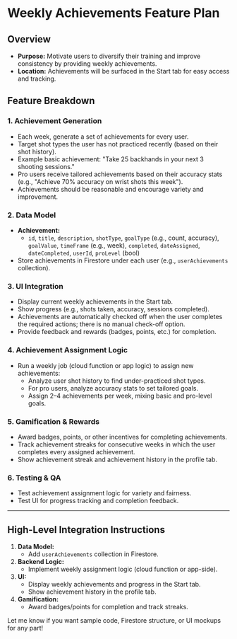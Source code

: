 # Weekly Achievements Feature Plan

## Overview
- **Purpose:** Motivate users to diversify their training and improve consistency by providing weekly achievements.
- **Location:** Achievements will be surfaced in the Start tab for easy access and tracking.

## Feature Breakdown

### 1. Achievement Generation
- Each week, generate a set of achievements for every user.
- Target shot types the user has not practiced recently (based on their shot history).
- Example basic achievement: "Take 25 backhands in your next 3 shooting sessions."
- Pro users receive tailored achievements based on their accuracy stats (e.g., "Achieve 70% accuracy on wrist shots this week").
- Achievements should be reasonable and encourage variety and improvement.

### 2. Data Model
- **Achievement:**
  - `id`, `title`, `description`, `shotType`, `goalType` (e.g., count, accuracy), `goalValue`, `timeFrame` (e.g., week), `completed`, `dateAssigned`, `dateCompleted`, `userId`, `proLevel` (bool)
- Store achievements in Firestore under each user (e.g., `userAchievements` collection).

### 3. UI Integration
- Display current weekly achievements in the Start tab.
- Show progress (e.g., shots taken, accuracy, sessions completed).
- Achievements are automatically checked off when the user completes the required actions; there is no manual check-off option.
- Provide feedback and rewards (badges, points, etc.) for completion.

### 4. Achievement Assignment Logic
- Run a weekly job (cloud function or app logic) to assign new achievements:
  - Analyze user shot history to find under-practiced shot types.
  - For pro users, analyze accuracy stats to set tailored goals.
  - Assign 2–4 achievements per week, mixing basic and pro-level goals.

### 5. Gamification & Rewards
- Award badges, points, or other incentives for completing achievements.
- Track achievement streaks for consecutive weeks in which the user completes every assigned achievement.
- Show achievement streak and achievement history in the profile tab.

### 6. Testing & QA
- Test achievement assignment logic for variety and fairness.
- Test UI for progress tracking and completion feedback.

---

## High-Level Integration Instructions

1. **Data Model:**
   - Add `userAchievements` collection in Firestore.
2. **Backend Logic:**
   - Implement weekly assignment logic (cloud function or app-side).
3. **UI:**
   - Display weekly achievements and progress in the Start tab.
   - Show achievement history in the profile tab.
4. **Gamification:**
   - Award badges/points for completion and track streaks.

Let me know if you want sample code, Firestore structure, or UI mockups for any part!

